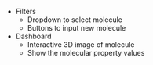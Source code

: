 - Filters
    - Dropdown to select molecule
    - Buttons to input new molecule
- Dashboard
    - Interactive 3D image of molecule
    - Show the molecular property values

